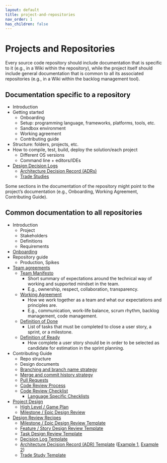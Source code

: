 ```yaml
---
layout: default
title: project-and-repositories
nav_order: 1
has_children: false
---
```


# Projects and Repositories

Every source code repository should include documentation that is specific to it (e.g., in a Wiki within the repository), while the project itself should include general documentation that is common to all its associated repositories (e.g., in a Wiki within the backlog management tool).

## Documentation specific to a repository

- Introduction
- Getting started
  - Onboarding
  - Setup: programming language, frameworks, platforms, tools, etc.
  - Sandbox environment
  - Working agreement
  - Contributing guide
- Structure: folders, projects, etc.
- How to compile, test, build, deploy the solution/each project
  - Different OS versions
  - Command line + editors/IDEs
- [Design Decision Logs](../../design/design-reviews/decision-log/README.md)
  - [Architecture Decision Record (ADRs)](../../design/design-reviews/decision-log/README.md#architecture-decision-record-(ADR))
  - [Trade Studies](../../design/design-reviews/trade-studies/README.md)

Some sections in the documentation of the repository might point to the project’s documentation (e.g., Onboarding, Working Agreement, Contributing Guide).

## Common documentation to all repositories

- Introduction
  - Project
  - Stakeholders
  - Definitions
  - Requirements
- [Onboarding](../../developer-experience/onboarding-guide-template.md)
- Repository guide
  - Production, Spikes
- [Team agreements](../../agile-development/advanced-topics/team-agreements/README.md)
  - [Team Manifesto](../../agile-development/advanced-topics/team-agreements/team-manifesto.md)
    - Short summary of expectations around the technical way of working and supported mindset in the team.
    - E.g., ownership, respect, collaboration, transparency.
  - [Working Agreement](../../agile-development/advanced-topics/team-agreements/working-agreements.md)
    - How we work together as a team and what our expectations and principles are.
    - E.g., communication, work-life balance, scrum rhythm, backlog management, code management.
  - [Definition of Done](../../agile-development/advanced-topics/team-agreements/definition-of-done.md)
    - List of tasks that must be completed to close a user story, a sprint, or a milestone.
  - [Definition of Ready](../../agile-development/advanced-topics/team-agreements/definition-of-ready.md)
    - How complete a user story should be in order to be selected as candidate for estimation in the sprint planning.
- Contributing Guide
  - Repo structure
  - Design documents
  - [Branching and branch name strategy](../../source-control/naming-branches.md)
  - [Merge and commit history strategy](../../source-control/merge-strategies.md)
  - [Pull Requests](./pull-requests.md)
  - [Code Review Process](../../code-reviews/README.md)
  - [Code Review Checklist](../../code-reviews/process-guidance/reviewer-guidance.md)
    - [Language Specific Checklists](../../code-reviews/recipes/README.md)
- [Project Design](../../design/design-reviews/README.md)
  - [High Level / Game Plan](../../design/design-reviews/recipes/high-level-design-recipe.md)
  - [Milestone / Epic Design Review](../../design/design-reviews/recipes/milestone-epic-design-review-recipe.md)
- [Design Review Recipes](../../design/design-reviews/README.md#Recipes)
  - [Milestone / Epic Design Review Template](../../design/design-reviews/recipes/milestone-epic-design-review-template.md)
  - [Feature / Story Design Review Template](../../design/design-reviews/recipes/feature-story-design-review-template.md)
  - [Task Design Review Template](../../design/design-reviews/recipes/task-design-review-template.md)
  - [Decision Log Template](../../design/design-reviews/decision-log/doc/decision-log.md)
  - [Architecture Decision Record (ADR) Template](../../design/design-reviews/decision-log/README.md#architecture-decision-record-(ADR)) ([Example 1](../../design/design-reviews/decision-log/doc/adr/0001-record-architecture-decisions.md),
    [Example 2](../../design/design-reviews/decision-log/doc/adr/0002-app-level-logging.md))
  - [Trade Study Template](../../design/design-reviews/trade-studies/template.md)
